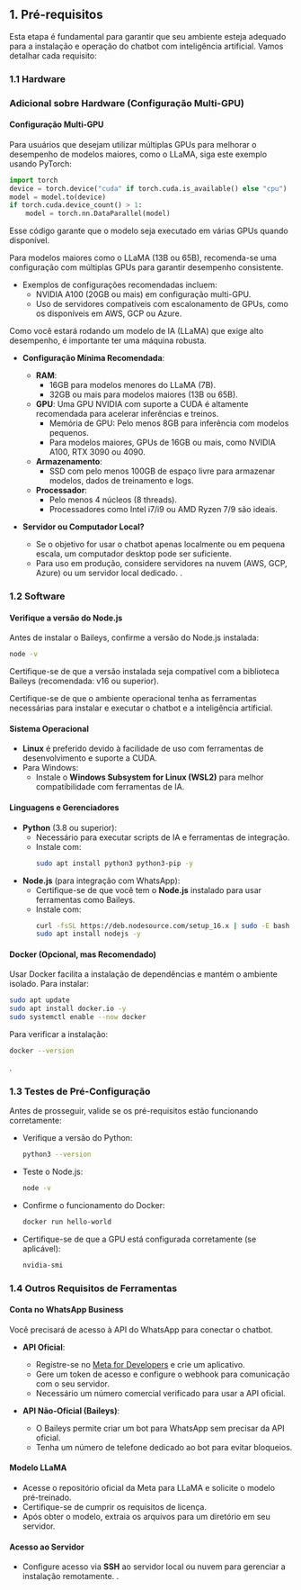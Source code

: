 ## **1. Pré-requisitos**

Esta etapa é fundamental para garantir que seu ambiente esteja adequado para a instalação e operação do chatbot com inteligência artificial. Vamos detalhar cada requisito:



### **1.1 Hardware**
### Adicional sobre Hardware (Configuração Multi-GPU)
#### **Configuração Multi-GPU**
Para usuários que desejam utilizar múltiplas GPUs para melhorar o desempenho de modelos maiores, como o LLaMA, siga este exemplo usando PyTorch:
```python
import torch
device = torch.device("cuda" if torch.cuda.is_available() else "cpu")
model = model.to(device)
if torch.cuda.device_count() > 1:
    model = torch.nn.DataParallel(model)
```
Esse código garante que o modelo seja executado em várias GPUs quando disponível.

Para modelos maiores como o LLaMA (13B ou 65B), recomenda-se uma configuração com múltiplas GPUs para garantir desempenho consistente. 
- Exemplos de configurações recomendadas incluem:
  - NVIDIA A100 (20GB ou mais) em configuração multi-GPU.
  - Uso de servidores compatíveis com escalonamento de GPUs, como os disponíveis em AWS, GCP ou Azure.


Como você estará rodando um modelo de IA (LLaMA) que exige alto desempenho, é importante ter uma máquina robusta. 

- **Configuração Mínima Recomendada**:
  - **RAM**: 
    - 16GB para modelos menores do LLaMA (7B).
    - 32GB ou mais para modelos maiores (13B ou 65B).
  - **GPU**: Uma GPU NVIDIA com suporte a CUDA é altamente recomendada para acelerar inferências e treinos.
    - Memória de GPU: Pelo menos 8GB para inferência com modelos pequenos.
    - Para modelos maiores, GPUs de 16GB ou mais, como NVIDIA A100, RTX 3090 ou 4090.
  - **Armazenamento**:
    - SSD com pelo menos 100GB de espaço livre para armazenar modelos, dados de treinamento e logs.
  - **Processador**:
    - Pelo menos 4 núcleos (8 threads).
    - Processadores como Intel i7/i9 ou AMD Ryzen 7/9 são ideais.

- **Servidor ou Computador Local?**
  - Se o objetivo for usar o chatbot apenas localmente ou em pequena escala, um computador desktop pode ser suficiente.
  - Para uso em produção, considere servidores na nuvem (AWS, GCP, Azure) ou um servidor local dedicado.
.

### **1.2 Software**
#### **Verifique a versão do Node.js**
Antes de instalar o Baileys, confirme a versão do Node.js instalada:
```bash
node -v
```
Certifique-se de que a versão instalada seja compatível com a biblioteca Baileys (recomendada: v16 ou superior).


Certifique-se de que o ambiente operacional tenha as ferramentas necessárias para instalar e executar o chatbot e a inteligência artificial.

#### **Sistema Operacional**
- **Linux** é preferido devido à facilidade de uso com ferramentas de desenvolvimento e suporte a CUDA.
- Para Windows:
  - Instale o **Windows Subsystem for Linux (WSL2)** para melhor compatibilidade com ferramentas de IA.

#### **Linguagens e Gerenciadores**
- **Python** (3.8 ou superior):
  - Necessário para executar scripts de IA e ferramentas de integração.
  - Instale com:
    ```bash
    sudo apt install python3 python3-pip -y
    ```
- **Node.js** (para integração com WhatsApp):
  - Certifique-se de que você tem o **Node.js** instalado para usar ferramentas como Baileys.
  - Instale com:
    ```bash
    curl -fsSL https://deb.nodesource.com/setup_16.x | sudo -E bash -
    sudo apt install nodejs -y
    ```

#### **Docker (Opcional, mas Recomendado)**
Usar Docker facilita a instalação de dependências e mantém o ambiente isolado. Para instalar:
```bash
sudo apt update
sudo apt install docker.io -y
sudo systemctl enable --now docker
```

Para verificar a instalação:
```bash
docker --version
```
.
### **1.3 Testes de Pré-Configuração**

Antes de prosseguir, valide se os pré-requisitos estão funcionando corretamente:
- Verifique a versão do Python:
  ```bash
  python3 --version
  ```
- Teste o Node.js:
  ```bash
  node -v
  ```
- Confirme o funcionamento do Docker:
  ```bash
  docker run hello-world
  ```
- Certifique-se de que a GPU está configurada corretamente (se aplicável):
  ```bash
  nvidia-smi
  ```


  

### **1.4 Outros Requisitos de Ferramentas**

#### **Conta no WhatsApp Business**
Você precisará de acesso à API do WhatsApp para conectar o chatbot.

- **API Oficial**:
  - Registre-se no [Meta for Developers](https://developers.facebook.com/) e crie um aplicativo.
  - Gere um token de acesso e configure o webhook para comunicação com o seu servidor.
  - Necessário um número comercial verificado para usar a API oficial.

- **API Não-Oficial (Baileys)**:
  - O Baileys permite criar um bot para WhatsApp sem precisar da API oficial.
  - Tenha um número de telefone dedicado ao bot para evitar bloqueios.

#### **Modelo LLaMA**
- Acesse o repositório oficial da Meta para LLaMA e solicite o modelo pré-treinado. 
- Certifique-se de cumprir os requisitos de licença.
- Após obter o modelo, extraia os arquivos para um diretório em seu servidor.

#### **Acesso ao Servidor**
- Configure acesso via **SSH** ao servidor local ou nuvem para gerenciar a instalação remotamente.
.

